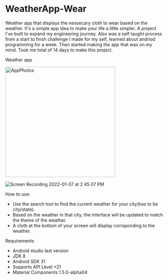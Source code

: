 # WeatherApp-Wear
Weather app that displays the nessecary cloth to wear based on the weather. It's a simple app idea to make your life a little simpler. A project I've built to expand my engineering journey. Also was a self taught process from a start to finsh challenge I made for my self, learned about andriod programming for a week. Then started making the app that was on my mind. Took me total of 14 days to make this project.

Weather app

<img width="347" alt="AppPhotos" src="https://user-images.githubusercontent.com/80492184/148599526-cbd39381-c93b-4be1-821e-2b4221ff461d.png"> 

![Screen Recording 2022-01-07 at 2 45 07 PM](https://user-images.githubusercontent.com/80492184/148621927-8e055322-8a50-475a-a009-e13128635d84.gif)


How to use:

- Use the search tool to find the current weather for your city(has to be city/state).
- Based on the weather in that city, the interface will be updated to match the theme of the weather.
- A cloth at the bottom of your screen will display corrsponding to the weather.

Requirements

- Android studio last version
- JDK 8
- Android SDK 31
- Supports API Level +21
- Material Components 1.5.0-alpha04






